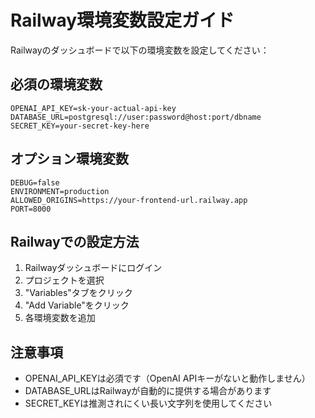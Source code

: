 # Railway環境変数設定ガイド

Railwayのダッシュボードで以下の環境変数を設定してください：

## 必須の環境変数

```
OPENAI_API_KEY=sk-your-actual-api-key
DATABASE_URL=postgresql://user:password@host:port/dbname
SECRET_KEY=your-secret-key-here
```

## オプション環境変数

```
DEBUG=false
ENVIRONMENT=production
ALLOWED_ORIGINS=https://your-frontend-url.railway.app
PORT=8000
```

## Railwayでの設定方法

1. Railwayダッシュボードにログイン
2. プロジェクトを選択
3. "Variables"タブをクリック
4. "Add Variable"をクリック
5. 各環境変数を追加

## 注意事項

- OPENAI_API_KEYは必須です（OpenAI APIキーがないと動作しません）
- DATABASE_URLはRailwayが自動的に提供する場合があります
- SECRET_KEYは推測されにくい長い文字列を使用してください
